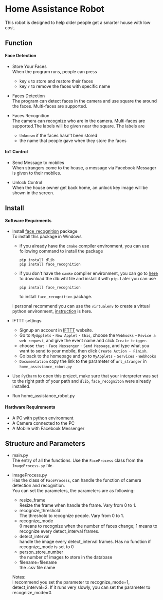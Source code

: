 # Home Assistance Robot
This robot is designed to help older people get a 
smarter house with low cost.

## Function
#### Face Detection
* Store Your Faces  
  When the program runs, people can press
  * key `s` to store and restore their faces
  * key `r` to remove the faces with specific name   
  
* Faces Detection  
  The program can detect faces in the camera and use
  square the around the faces. Multi-faces are supported.
  
* Faces Recognition  
  The camera can recognize who are in the camera. 
  Multi-faces are supported.The labels will be given
  near the square. The labels are
  * `Unknown` if the faces hasn't been stored  
  * the name that people gave when they store the faces

#### IoT Control
* Send Message to mobiles  
  When strangers come to the house, a message
  via Facebook Messager is given to their
  mobiles.
  
* Unlock Control  
  When the house owner get back home, an unlock key
  image will be shown in the screen.

## Install
#### Software Requirments
* Install [face_recognition](https://github.com/ageitgey/face_recognition) package  
  To install this package in Windows
    * if you already have the `cmake` compiler environment,
        you can use following command to install the package
        ```
        pip install dlib
        pip install face_recognition
        ```
    * if you don't have the `camke` compiler environment, you can
    go to [here](https://pypi.org/simple/dlib/) to download the
    dlb.whl file and install it with `pip`. Later you can use
        ```
        pip install face_recognition
        ```
        to install `face_recognition` package.
        
    I personal recommend you can use the `virtualenv` to create a virtual 
    python environment, [instruction](http://maxlai.cc/2018/08/24/windows-python36-quickly-install-face-recognition/) is here. 

* IFTTT settings
    * Signup an account in [IFTTT](https://IFTTT.com) 
      website.
    * Go to `MyApplets` - `New Applet` - `this`, choose the `Webhooks` - `Revice a web request`, and give the 
      event name and click `Create trigger`.
    * choose `that` - `Face Messenger` - `Send Message`, 
      and type what you want to send to your mobile, then click
      `Create Action - Finish`. 
    * Go back to the homepage and go to `MyApplets` - `Services` - `Webhooks` 
    - `Documentation`
     copy the link to the parameter of `url_stranger` in `home_assistance_robot.py`
      
* Use `PyCharm` to open this project, make sure that your
  interpreter was set to the right path of your path and `dlib`, `face_recogniton`
  were already installed.   
   
* Run home_assistance_robot.py
 

#### Hardware Requirements
* A PC with python environment 
* A Camera connected to the PC
* A Mobile with Facebook Messenger

## Structure and Parameters
* main.py  
  The entry of all the functions. Use the `FaceProcess` class
  from the `ImageProcess.py` file.
  
* ImageProcess.py  
  Has the class of `FaceProcess`, can handle the function of 
  camera detection and recognition.  
  You can set the parameters, the parameters are as following:
  * resize_frame  
    Resize the frame when handle the frame. Vary from 0 to 1.
  * recognize_threshold   
    The threshold to recognize people. Vary from 0 to 1.
  * recognize_mode  
    0 means to recognize when the number of faces change; 1 
    means to recognize every detect_interval frames. 
  * detect_interval  
    handle the image every detect_interval frames. Has no function
    if recognize_mode is set to 0
  * person_store_number  
    the number of images to store in the database
  * filename=filename  
    the .csv file name  
    
  Notes:  
  I recommend you set the parameter to recognize_mode=1, detect_interval=2.
  If it runs very slowly, you can set the parameter to recognize_mode=0.